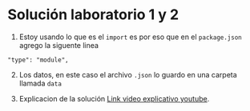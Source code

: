 # Solución laboratorio 1 y 2

1. Estoy usando lo que es el ```import``` es por eso que en el ```package.json``` agrego la siguente linea
```
"type": "module",
```

2. Los datos, en este caso el archivo ```.json``` lo guardo en una carpeta llamada ```data```

3. Explicacion de la solución [Link video explicativo youtube](https://www.youtube.com/watch?v=GR4a30ITzwQ).